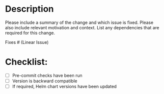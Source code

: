 # Description

Please include a summary of the change and which issue is fixed. Please also include relevant motivation and context. List any dependencies that are required for this change.

Fixes # (Linear Issue)

# Checklist:

- [ ] Pre-commit checks have been run
- [ ] Version is backward compatible
- [ ] If required, Helm chart versions have been updated